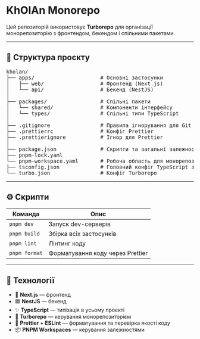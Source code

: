 # KhOlAn Monorepo

Цей репозиторій використовує **Turborepo** для організації монорепозиторію з фронтендом, бекендом і спільними пакетами.

---

## 📁 Структура проєкту

<pre>
kholan/
├── apps/                     # Основні застосунки
│   ├── web/                  # Фронтенд (Next.js)
│   └── api/                  # Бекенд (NestJS)
│
├── packages/                 # Спільні пакети
│   └── shared/               # Компоненти інтерфейсу
│   └── types/                # Спільні типи TypeScript
│
├── .gitignore                # Правила ігнорування для Git
├── .prettierrc               # Конфіг Prettier
├── .prettierignore           # Ігнор для Prettier
│
├── package.json              # Скрипти та загальні залежності
├── pnpm-lock.yaml
└── pnpm-workspace.yaml       # Робоча область для монорепозиторію
├── tsconfig.json             # Головний конфіг TypeScript з project references
└── turbo.json                # Конфіг Turborepo
</pre>

---

## ⚙️ Скрипти

| Команда       | Опис                             |
| ------------- | -------------------------------- |
| `pnpm dev`    | Запуск dev-серверів              |
| `pnpm build`  | Збірка всіх застосунків          |
| `pnpm lint`   | Лінтинг коду                     |
| `pnpm format` | Форматування коду через Prettier |

---

## 🧰 Технології

- 🔷 **Next.js** — фронтенд
- 🟦 **NestJS** — бекенд
- ✨ **TypeScript** — типізація в усьому проєкті
- 🚀 **Turborepo** — керування монорепозиторієм
- 🧹 **Prettier + ESLint** — форматування та перевірка якості коду
- 📦 **PNPM Workspaces** — керування залежностями
